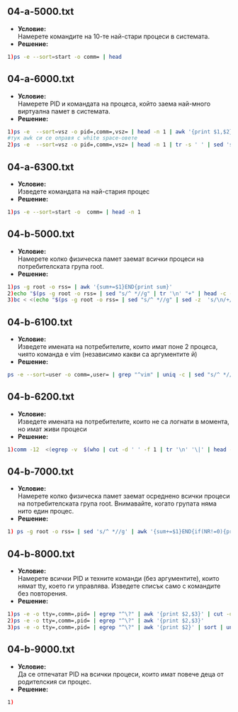 ## 04-a-5000.txt
- **Условие:**<br/>
Намерете командите на 10-те най-стари процеси в системата.
- **Решение:**
```bash
1)ps -e --sort=start -o comm= | head
```
## 04-a-6000.txt
- **Условие:**<br/>
Намерете PID и командата на процеса, който заема най-много виртуална памет в системата.
- **Решение:**
```bash
1)ps -e  --sort=vsz -o pid=,comm=,vsz= | head -n 1 | awk '{print $1,$2}'
#тук awk си се оправя с white space-овете 
2)ps -e  --sort=vsz -o pid=,comm=,vsz= | head -n 1 | tr -s ' ' | sed 's/^ //g' | cut -d ' ' -f 1,2
```
## 04-a-6300.txt
- **Условие:**<br/>
Изведете командата на най-стария процес
- **Решение:**
```bash
1)ps -e --sort=start -o  comm= | head -n 1
```
## 04-b-5000.txt
- **Условие:**<br/>
Намерете колко физическа памет заемат всички процеси на потребителската група root.
- **Решение:**
```bash
1)ps -g root -o rss= | awk '{sum+=$1}END{print sum}'
2)echo "$(ps -g root -o rss= | sed "s/^ *//g" | tr '\n' "+" | head -c -1)" | bc
3)bc < <(echo "$(ps -g root -o rss= | sed "s/^ *//g" | sed -z  's/\n/+/g' | head -c -1)") #тук не съм сигурен защо sed "s/\n/\+/g". "s/\n/\+/g" също не бачка.
```
## 04-b-6100.txt
- **Условие:**<br/>
Изведете имената на потребителите, които имат поне 2 процеса, чиято команда е vim (независимо какви са аргументите й)
- **Решение:**
```bash
ps -e --sort=user -o comm=,user= | grep "^vim" | uniq -c | sed "s/^ *//g" | tr -s " " | awk '$1==2{print $3}'
```
## 04-b-6200.txt
- **Условие:**<br/>
Изведете имената на потребителите, които не са логнати в момента, но имат живи процеси
- **Решение:**
```bash
1)comm -12  <(egrep -v  $(who | cut -d ' ' -f 1 | tr '\n' '\|' | head -c -1) /etc/passwd | cut -d ':' -f 1 | sort -n) <(ps -e -o user= | sort)
```
## 04-b-7000.txt
- **Условие:**<br/>
Намерете колко физическа памет заемат осреднено всички процеси на потребителската група root. Внимавайте, когато групата няма нито един процес.
- **Решение:**
```bash
1) ps -g root -o rss= | sed 's/^ *//g' | awk '{sum+=$1}END{if(NR!=0){print sum/NR}}'
```
## 04-b-8000.txt
- **Условие:**<br/>
Намерете всички PID и техните команди (без аргументите), които нямат tty, което ги управлява. Изведете списък само с командите без повторения.
- **Решение:**
```bash
1)ps -e -o tty=,comm=,pid= | egrep "^\?" | awk '{print $2,$3}' | cut -d ' ' -f 1 | sort | uniq
2)ps -e -o tty=,comm=,pid= | egrep "^\?" | awk '{print $2,$3}'
3)ps -e -o tty=,comm=,pid= | egrep "^\?" | awk '{print $2}' | sort | uniq | wc -l
```
## 04-b-9000.txt
- **Условие:**<br/>
Да се отпечатат PID на всички процеси, които имат повече деца от родителския си процес.
- **Решение:**
```bash
1)
```